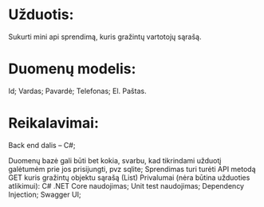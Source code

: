 # Užduotis:
Sukurti mini api sprendimą, kuris gražintų vartotojų sąrašą.

# Duomenų modelis:
Id;
Vardas;
Pavardė;
Telefonas;
El. Paštas.

# Reikalavimai:
Back end dalis – C#;

Duomenų bazė gali būti bet kokia, svarbu, kad tikrindami užduotį galėtumėm prie jos prisijungti, pvz
sqlite;
Sprendimas turi turėti API metodą GET kuris gražintų objektu sąrašą (List)
Privalumai (nėra būtina užduoties atlikimui):
C# .NET Core naudojimas;
Unit test naudojimas;
Dependency Injection;
Swagger UI;
